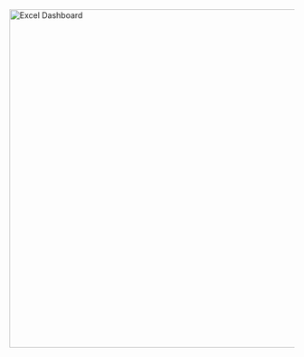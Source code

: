 <img width="599" alt="Excel Dashboard" src="https://github.com/user-attachments/assets/13624a4e-cdc9-4c22-bef9-7bad4d109b6f" />
